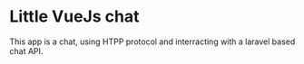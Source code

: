 # Little VueJs chat

This app  is a chat, using HTPP protocol and interracting with a laravel based chat API.

